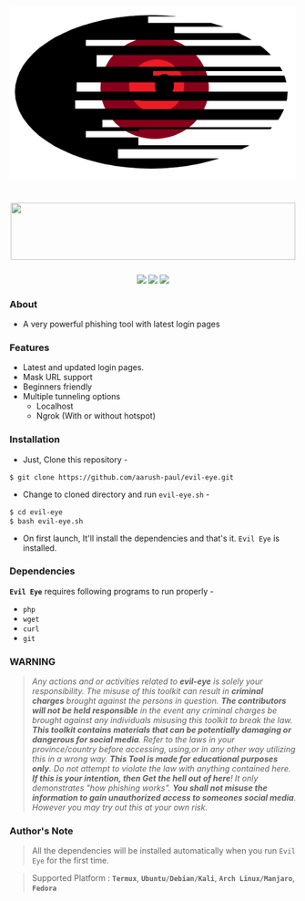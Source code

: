 <p align="center" alt="Evil Eye">
<img src=".img/icon.png" alt="Evil Eye">
</p>
<h1 align="center"><img src="https://img.shields.io/badge/-Evil%20Eye-red?style=for-the-badge" width="500" height="100"></h1>

<p align="center">
  <img src="https://img.shields.io/badge/Version-1.0-green?style=flat-square?style=for-the-badge">
  <img src="https://img.shields.io/badge/Author-Aarush%20Paul-blue?style=flat-square?style=for-the-badge">
  <img src="https://img.shields.io/badge/Written%20In-Bash-cyan?style=flat-square?style=for-the-badge">
</p>

### About

- A very powerful phishing tool with latest login pages

### Features

- Latest and updated login pages.
- Mask URL support 
- Beginners friendly
- Multiple tunneling options
  - Localhost
  - Ngrok (With or without hotspot)


### Installation

- Just, Clone this repository -
```
$ git clone https://github.com/aarush-paul/evil-eye.git
```

- Change to cloned directory and run `evil-eye.sh` -
```
$ cd evil-eye
$ bash evil-eye.sh
```

- On first launch, It'll install the dependencies and that's it. `Evil Eye` is installed.


### Dependencies

**`Evil Eye`** requires following programs to run properly - 
- `php`
- `wget`
- `curl`
- `git`

### WARNING
><i>Any actions and or activities related to <b>evil-eye</b> is solely your responsibility. The misuse of this toolkit can result in <b>criminal charges</b> brought against the persons in question. <b>The contributors will not be held responsible</b> in the event any criminal charges be brought against any individuals misusing this toolkit to break the law.
<b>This toolkit contains materials that can be potentially damaging or dangerous for social media</b>. Refer to the laws in your province/country before accessing, using,or in any other way utilizing this in a wrong way.
<b>This Tool is made for educational purposes only</b>. Do not attempt to violate the law with anything contained here. <b>If this is your intention, then Get the hell out of here</b>!
It only demonstrates "how phishing works". <b>You shall not misuse the information to gain unauthorized access to someones social media</b>. However you may try out this at your own risk.</i>

### Author's Note

> All the dependencies will be installed automatically when you run `Evil Eye` for the first time.

> Supported Platform : **`Termux`**, **`Ubuntu/Debian/Kali`**, **`Arch Linux/Manjaro`**, **`Fedora`**
